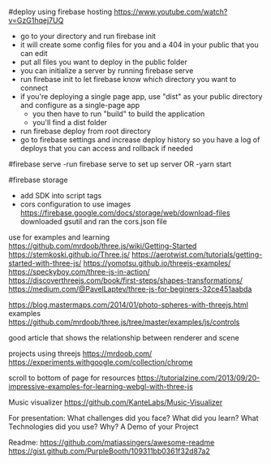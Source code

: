 #deploy using firebase hosting
https://www.youtube.com/watch?v=GzG1hqej7UQ

- go to your directory and run firebase init
- it will create some config files for you and a 404 in your public that you can edit
- put all files you want to deploy in the public folder
- you can initialize a server by running firebase serve
- run firebase init to let firebase know which directory you want to connect
- if you're deploying a single page app, use "dist" as your public directory and configure as a single-page app
  - you then have to run "build" to build the application
  - you'll find a dist folder
- run firebase deploy from root directory
- go to firebase settings and increase deploy history so you have a log of deploys that you can access and rollback if needed

#firebase serve
-run firebase serve to set up server
OR
-yarn start

#firebase storage

- add SDK into script tags
- cors configuration to use images
  https://firebase.google.com/docs/storage/web/download-files
  downloaded gsutil and ran the cors.json file

use for examples and learning
https://github.com/mrdoob/three.js/wiki/Getting-Started
https://stemkoski.github.io/Three.js/
https://aerotwist.com/tutorials/getting-started-with-three-js/
https://yomotsu.github.io/threejs-examples/
https://speckyboy.com/three-js-in-action/
https://discoverthreejs.com/book/first-steps/shapes-transformations/
https://medium.com/@PavelLaptev/three-js-for-beginers-32ce451aabda

https://blog.mastermaps.com/2014/01/photo-spheres-with-threejs.html
examples
https://github.com/mrdoob/three.js/tree/master/examples/js/controls

good article that shows the relationship between renderer and scene

projects using threejs
https://mrdoob.com/
https://experiments.withgoogle.com/collection/chrome

scroll to bottom of page for resources
https://tutorialzine.com/2013/09/20-impressive-examples-for-learning-webgl-with-three-js

Music visualizer
https://github.com/KanteLabs/Music-Visualizer

For presentation:
What challenges did you face?
What did you learn?
What Technologies did you use? Why?
A Demo of your Project

Readme:
https://github.com/matiassingers/awesome-readme
https://gist.github.com/PurpleBooth/109311bb0361f32d87a2
